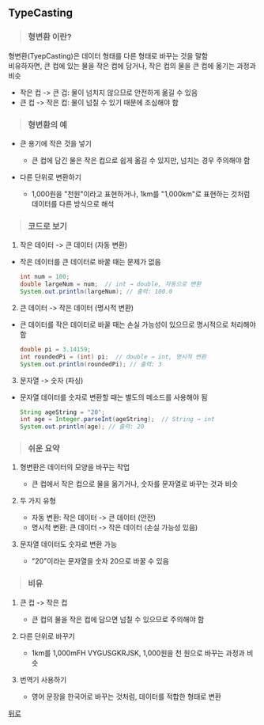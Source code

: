 ## TypeCasting
> ### 형변환 이란?
형변환(TyepCasting)은 데이터 형태를 다른 형태로 바꾸는 것을 말함</br>
비유하자면, 큰 컵에 있는 물을 작은 컵에 담거나, 작은 컵의 물을 큰 컵에 옮기는 과정과 비슷

- 작은 컵 -> 큰 겁: 물이 넘치지 않으므로 안전하게 옮길 수 있음
- 큰 컵 -> 작은 컵: 물이 넘칠 수 있기 때문에 조심해야 함

> ### 형변환의 예
- 큰 용기에 작은 것을 넣기
    - 큰 컵에 담긴 물은 작은 컵으로 쉽게 옮길 수 있지만, 넘치는 경우 주의해야 함

- 다른 단위로 변환하기
    - 1,000원을 "천원"이라고 표현하거나, 1km를 "1,000km"로 표현하는 것처럼 데이터를 다른 방식으로 해석

> ### 코드로 보기
1. 작은 데이터 -> 큰 데이터 (자동 변환)
- 작은 데이터를 큰 데이터로 바꿀 때는 문제가 없음
    ```java
    int num = 100;
    double largeNum = num;  // int → double, 자동으로 변환
    System.out.println(largeNum); // 출력: 100.0
    ```

2. 큰 데이터 -> 작은 데이터 (명시적 변환)
- 큰 데이터를 작은 데이터로 바꿀 때는 손실 가능성이 있으므로 명시적으로 처리해야 함
    ```java
    double pi = 3.14159;
    int roundedPi = (int) pi;  // double → int, 명시적 변환
    System.out.println(roundedPi); // 출력: 3
    ```

3. 문자열 -> 숫자 (파싱)
- 문자열 데이터를 숫자로 변환할 때는 별도의 메소드를 사용해야 됨
    ```java
    String ageString = "20";
    int age = Integer.parseInt(ageString);  // String → int
    System.out.println(age); // 출력: 20
    ```

> ### 쉬운 요약
1. 형변환은 데이터의 모양을 바꾸는 작업
    - 큰 컵에서 작은 컵으로 물을 옮기거나, 숫자를 문자열로 바꾸는 것과 비슷

2. 두 가지 유형
    - 자동 변환: 작은 데이터 -> 큰 데이터 (안전)
    - 명시적 변환: 큰 데이터 -> 작은 데이터 (손실 가능성 있음)

3. 문자열 데이터도 숫자로 변환 가능
    - "20"이라는 문자열을 숫자 20으로 바꿀 수 있음

> ### 비유
1. 큰 컵 -> 작은 컵
    - 큰 컵의 물을 작은 컵에 담으면 넘칠 수 있으므로 주의해야 함

2. 다른 단위로 바꾸기
    - 1km를 1,000mFH VYGUSGKRJSK, 1,000원을 천 원으로 바꾸는 과정과 비슷

3. 번역기 사용하기
    - 영어 문장을 한국어로 바꾸는 것처럼, 데이터를 적합한 형태로 변환

[뒤로](java,md)